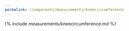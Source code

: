 ```yaml
---
permalink: /components/measurements/kneecircumference
---
```

{% include measurements/kneecircumference.md %}
